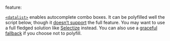 feature: <datalist>
status: use
tags: polyfill gtie9 nomobile
kind: html
polyfillurls: [Relevant Dropdowns](http://css-tricks.com/relevant-dropdowns-polyfill-for-datalist/)

[`<datalist>`](http://developers.whatwg.org/the-button-element.html#the-datalist-element) enables autocomplete combo boxes. It can be polyfilled well the script below, though it [doesn’t support](https://github.com/h5bp/html5please/issues/18) the full feature. You may want to use a full fledged solution like [Selectize](http://selectize.github.io/selectize.js/) instead. You can also use a [graceful fallback](http://adactio.com/journal/4272/) if you choose not to polyfill.
